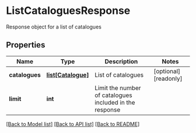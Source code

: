 # ListCataloguesResponse

Response object for a list of catalogues
## Properties
Name | Type | Description | Notes
------------ | ------------- | ------------- | -------------
**catalogues** | [**list[Catalogue]**](Catalogue.md) | List of catalogues | [optional] [readonly] 
**limit** | **int** | Limit the number of catalogues included in the response | 

[[Back to Model list]](../README.md#documentation-for-models) [[Back to API list]](../README.md#documentation-for-api-endpoints) [[Back to README]](../README.md)


